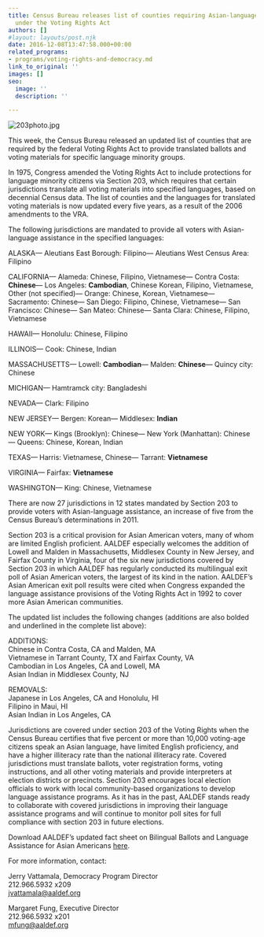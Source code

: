 ```yaml
---
title: Census Bureau releases list of counties requiring Asian-language assistance
  under the Voting Rights Act
authors: []
#layout: layouts/post.njk
date: 2016-12-08T13:47:58.000+00:00
related_programs:
- programs/voting-rights-and-democracy.md
link_to_original: ''
images: []
seo:
  image: ''
  description: ''

---
```

![203photo.jpg](/uploads/203photo.jpg)

This week, the Census Bureau released an updated list of counties that are required by the federal Voting Rights Act to provide translated ballots and voting materials for specific language minority groups.

In 1975, Congress amended the Voting Rights Act to include protections for language minority citizens via Section 203, which requires that certain jurisdictions translate all voting materials into specified languages, based on decennial Census data. The list of counties and the languages for translated voting materials is now updated every five years, as a result of the 2006 amendments to the VRA.

The following jurisdictions are mandated to provide all voters with Asian-language assistance in the specified languages:

ALASKA— Aleutians East Borough: Filipino— Aleutians West Census Area: Filipino

CALIFORNIA— Alameda: Chinese, Filipino, Vietnamese— Contra Costa: **Chinese**— Los Angeles: **Cambodian**, Chinese Korean, Filipino, Vietnamese, Other (not specified)— Orange: Chinese, Korean, Vietnamese— Sacramento: Chinese— San Diego: Filipino, Chinese, Vietnamese— San Francisco: Chinese— San Mateo: Chinese— Santa Clara: Chinese, Filipino, Vietnamese

HAWAII— Honolulu: Chinese, Filipino

ILLINOIS— Cook: Chinese, Indian

MASSACHUSETTS— Lowell: **Cambodian**— Malden: **Chinese**— Quincy city: Chinese

MICHIGAN— Hamtramck city: Bangladeshi

NEVADA— Clark: Filipino

NEW JERSEY— Bergen: Korean— Middlesex: **Indian**

NEW YORK— Kings (Brooklyn): Chinese— New York (Manhattan): Chinese— Queens: Chinese, Korean, Indian

TEXAS— Harris: Vietnamese, Chinese— Tarrant: **Vietnamese**

VIRGINIA— Fairfax: **Vietnamese**

WASHINGTON— King: Chinese, Vietnamese

There are now 27 jurisdictions in 12 states mandated by Section 203 to provide voters with Asian-language assistance, an increase of five from the Census Bureau’s determinations in 2011.

Section 203 is a critical provision for Asian American voters, many of whom are limited English proficient. AALDEF especially welcomes the addition of Lowell and Malden in Massachusetts, Middlesex County in New Jersey, and Fairfax County in Virginia, four of the six new jurisdictions covered by Section 203 in which AALDEF has regularly conducted its multilingual exit poll of Asian American voters, the largest of its kind in the nation. AALDEF’s Asian American exit poll results were cited when Congress expanded the language assistance provisions of the Voting Rights Act in 1992 to cover more Asian American communities.

The updated list includes the following changes (additions are also bolded and underlined in the complete list above):

ADDITIONS:  
Chinese in Contra Costa, CA and Malden, MA  
Vietnamese in Tarrant County, TX and Fairfax County, VA  
Cambodian in Los Angeles, CA and Lowell, MA  
Asian Indian in Middlesex County, NJ

REMOVALS:  
Japanese in Los Angeles, CA and Honolulu, HI  
Filipino in Maui, HI  
Asian Indian in Los Angeles, CA

Jurisdictions are covered under section 203 of the Voting Rights when the Census Bureau certifies that five percent or more than 10,000 voting-age citizens speak an Asian language, have limited English proficiency, and have a higher illiteracy rate than the national illiteracy rate. Covered jurisdictions must translate ballots, voter registration forms, voting instructions, and all other voting materials and provide interpreters at election districts or precincts. Section 203 encourages local election officials to work with local community-based organizations to develop language assistance programs. As it has in the past, AALDEF stands ready to collaborate with covered jurisdictions in improving their language assistance programs and will continue to monitor poll sites for full compliance with section 203 in future elections.

Download AALDEF’s updated fact sheet on Bilingual Ballots and Language Assistance for Asian Americans [here](https://aaldef.org/uploads/AALDEFFactSheet-Sec203English4.2.18rev.pdf).

For more information, contact:

Jerry Vattamala, Democracy Program Director  
212\.966.5932 x209  
jvattamala@aaldef.org

Margaret Fung, Executive Director  
212\.966.5932 x201  
mfung@aaldef.org